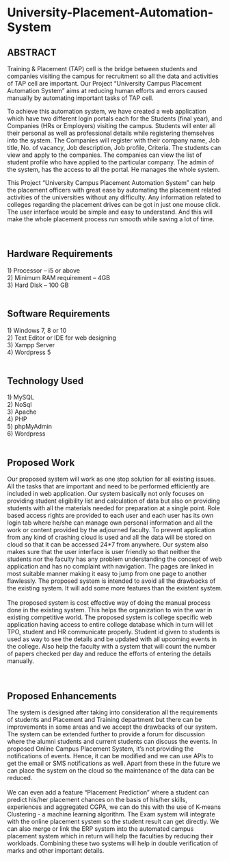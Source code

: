 # University-Placement-Automation-System

<h2><b>ABSTRACT</b></h2>
<p>Training & Placement (TAP) cell is the bridge between students and companies visiting the campus for recruitment so all the data and activities of TAP cell are important. Our Project “University Campus Placement Automation System” aims at reducing human efforts and errors caused manually by automating important tasks of TAP cell.</h4>

To achieve this automation system, we have created a web application which have two different login portals each for the Students (final year), and Companies (HRs or Employers) visiting the campus. Students will enter all their personal as well as professional details while registering themselves into the system. The Companies will register with their company name, Job title, No. of vacancy, Job description, Job profile, Criteria. The students can view and apply to the companies. The companies can view the list of student profile who have applied to the particular company. The admin of the system, has the access to all the portal. He manages the whole system.</p>

This Project “University Campus Placement Automation System” can help the placement officers with great ease by automating the placement related activities of the universities without any difficulty. Any information related to colleges regarding the placement drives can be got in just one mouse click. The user interface would be simple and easy to understand. And this will make the whole placement process run smooth while saving a lot of time.</p>
<br>

<h2><b>Hardware Requirements</b></h2>
1) Processor – i5 or above<br>
2) Minimum RAM requirement – 4GB<br>
3) Hard Disk – 100 GB<br>
<br>
<h2><b>Software Requirements</b></h2>
1) Windows 7, 8 or 10<br>
2) Text Editor or IDE for web designing<br>
3) Xampp Server<br>
4) Wordpress 5<br>
<br>
<h2><b>Technology Used</b></h2>
1) MySQL<br>
2) NoSql<br>
3) Apache<br>
4) PHP<br>
5) phpMyAdmin<br>
6) Wordpress<br>
<br>
<h2><b>Proposed Work</b></h2>
<p>Our proposed system will work as one stop solution for all existing issues. All the tasks that are important and need to be performed efficiently are included in web application. Our system basically not only focuses on providing student eligibility list and calculation of data but also on providing students with all the materials needed for preparation at a single point. Role based access rights are provided to each user and each user has its own login tab where he/she can manage own personal information and all the work or content provided by the adjourned faculty. To prevent application from any kind of crashing cloud is used and all the data will be stored on cloud so that it can be accessed 24*7 from anywhere. Our system also makes sure that the user interface is user friendly so that neither the students nor the faculty has any problem understanding the concept of web application and has no complaint with navigation. The pages are linked in most suitable manner making it easy to jump from one page to another flawlessly. The proposed system is intended to avoid all the drawbacks of the existing system. It will add some more features than the existent system.
<br>
<br>
The proposed system is cost effective way of doing the manual process done in the existing system. This helps the organization to win the war in existing competitive world. The proposed system is college specific web application having access to entire college database which in turn will let TPO, student and HR communicate properly. Student id given to students is used as way to see the details and be updated
with all upcoming events in the college. Also help the faculty with a system that will count the number of papers checked per day and reduce the efforts of entering the details manually.</p>
<br>
<h2><b>Proposed Enhancements</b></h2>
<p>The system is designed after taking into consideration all the requirements of students and Placement and Training department but there can be improvements in some areas and we accept the drawbacks of our system. The system can be extended further to provide a forum for discussion where the alumni students and current students can discuss the events. In proposed Online Campus Placement System, it’s not providing the notifications of events. Hence, it can be modified and we can use APIs to get the email or SMS notifications as well. Apart from these in the future we can place the system on the cloud so the maintenance of the data can be reduced.
<br>
<br>
We can even add a feature “Placement Prediction” where a student can predict his/her placement chances on the basis of his/her skills, experiences and aggregated CGPA, we can do this with the use of K-means Clustering - a machine learning algorithm. The Exam system will integrate with the online placement system so the student result can get directly. We can also merge or link the ERP system into the automated campus placement system which in return will help the faculties by reducing their workloads. Combining these two systems will help in double verification of marks and other important details.</p>
